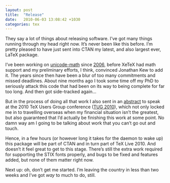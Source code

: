 ```yaml
---
layout: post
title:  "Release"
date:   2010-06-03 13:08:42 +1030
categories: tex
---
```


<p>They say a lot of things about releasing software. I’ve got many things running through my head right now. It’s never been like this before. I’m pretty pleased to have just sent into CTAN my latest, and also largest ever, LaTeX package.</p>

<p>I’ve been working on <a href="http://github.com/wspr/unicode-math">unicode-math</a> since <a href="http://tug.org/pipermail/xetex/2006-February/003123.html">2006</a>, before XeTeX had math support and my preliminary efforts, I think, convinced Jonathan Kew to add it. The years since then have been a blur of too many commitments and missed deadlines. About nine months ago I took some time off my PhD to seriously attack this code that had been on its way to being complete for far too long. And then got side-tracked again…</p>

<p>But in the process of doing all that work I also sent in an <a href="http://tug.org/tug2010/abstracts/robertson.txt">abstract</a> to speak at the 2010 TeX Users Group conference (<a href="http://tug.org/tug2010/">TUG 2010</a>), which not only locked me in to travelling overseas when my financial situation isn’t the greatest, but also guaranteed that I’d actually be finishing this work at some point. No damn way am I going to be talking about work that you can’t go out and touch.</p>

<p>Hence, in a few hours (or however long it takes for the daemon to wake up) this package will be part of CTAN and in turn part of TeX Live 2010. And doesn’t it feel great to get to this stage. There’s still the extra work required for supporting the STIX fonts properly, and bugs to be fixed and features added, but none of them matter right now.</p>

<p>Next up: oh, don’t get me started. I’m leaving the country in less than two weeks and I’ve got <em>way</em> to much to do, still.</p>
